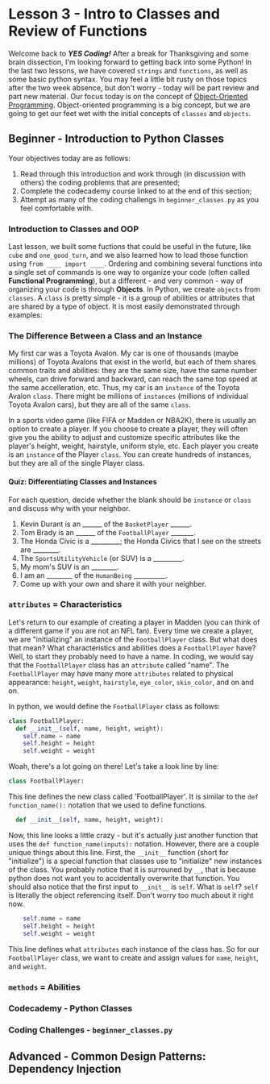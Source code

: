 # Lesson 3 - Intro to Classes and Review of Functions
Welcome back to **_YES Coding!_**  After a break for Thanksgiving and some brain
dissection, I'm looking forward to getting back into some Python!  In the last
two lessons, we have covered `strings` and `functions`, as well as some basic python
syntax.  You may feel a little bit rusty on those topics after the two week
absence, but don't worry - today will be part review and part new material.  Our
focus today is on the concept of [Object-Oriented
Programming](https://en.wikipedia.org/wiki/Object-oriented_programming).
Object-oriented programming is a big concept, but we are going to get our feet
wet with the initial concepts of `classes` and `objects`.
## Beginner - Introduction to Python Classes
Your objectives today are as follows:

1. Read through this introduction and work through (in discussion with others)
the coding problems that are presented;
2. Complete the codecademy course linked to at the end of this section;
3. Attempt as many of the coding challengs in `beginner_classes.py` as you feel
comfortable with.

### Introduction to Classes and OOP
Last lesson, we built some fuctions that could be useful in the future, like
`cube` and `one_good_turn`, and we also learned how to load those function
using `from ____ import ____`.  Ordering and combining several functions into a
single set of commands is one way to organize your code (often called
**Functional Programming**), but a different - and very common - way of
organizing your code is through **Objects**.  In Python, we create `objects`
from `classes`.  A `class` is pretty simple - it is a group of abilities or
attributes that are shared by a type of object.  It is most easily demonstrated
through examples:

### The Difference Between a Class and an Instance
My first car was a Toyota Avalon.  My car is one of thousands (maybe
millions) of Toyota Avalons that exist in the world, but each of them shares
common traits and abilities: they are the same size, have the same number
wheels, can drive forward and backward, can reach the same top speed at the
same accelleration, etc.  Thus, my car is an `instance` of the
Toyota Avalon `class`.  There might be millions of `instances` (millions of
individual Toyota Avalon cars), but they are all of the same `class`.

In a sports video game (like FIFA or Madden or NBA2K), there is usually an
option to create a player.  If you choose to create a player, they will often
give you the ability to adjust and customize specific attributes like the
player's height, weight, hairstyle, uniform style, etc.  Each player you create
is an `instance` of the Player  `class`.  You can create hundreds of instances,
but they are all of the single Player class.

#### Quiz: Differentiating Classes and Instances
For each question, decide whether the blank should be `instance` or `class` and
discuss why with your neighbor.

1. Kevin Durant is an ______ of the `BasketPlayer` ______.
2. Tom Brady is an ______ of the `FootballPlayer` _______.
3. The Honda Civic is a _________; the Honda Civics that I see on the streets
are ________.
4. The `SportsUtilityVehicle` (or SUV) is a _________.
5. My mom's SUV is an ________.
6. I am an ________ of the `HumanBeing` __________.
7. Come up with your own and share it with your neighber.

### `attributes` = Characteristics
Let's return to our example of creating a player in Madden (you can think of a
different game if you are not an NFL fan).  Every time we create a player, we
are "initializing" an instance of the `FootballPlayer` class.  But what does that
mean?  What characteristics and abilities does a `FootballPlayer` have?  Well, to
start they probably need to have a name.  In coding, we would say that the
`FootballPlayer` class has an `attribute` called "name".  The `FootballPlayer`
may have many more `attributes` related to physical appearance: `height`,
`weight`, `hairstyle`, `eye_color`, `skin_color`, and on and on.  

In python, we would define the `FootballPlayer` class as follows:
```python
class FootballPlayer:
  def __init__(self, name, height, weight):
    self.name = name
    self.height = height
    self.weight = weight
```
Woah, there's a lot going on there!  Let's take a look line by line:
```python
class FootballPlayer:
```
This line defines the new class called 'FootballPlayer'.  It is similar to the
`def function_name():` notation that we used to define functions.
```python
  def __init__(self, name, height, weight):
```
Now, this line looks a little crazy - but it's actually just another function that uses
the `def function_name(inputs):` notation.  However, there are a couple unique
things about this line.  First, the `__init__` function (short for "initialize")
is a special function that classes use to "initialize" new instances of the
class.  You probably notice that it is surrouned by `__`, that is because python
does not want you to accidentally overwrite that function.  You should also
notice that the first input to `__init__` is `self`.  What is `self`?  `self`
is literally the object referencing itself.  Don't worry too much about it right
now.
```python
    self.name = name
    self.height = height
    self.weight = weight
```
This line defines what `attributes` each instance of the class has.  So for our
`FootballPlayer` class, we want to create and assign values for `name`,
`height`, and `weight`.


### `methods` = Abilities

### Codecademy - Python Classes
### Coding Challenges - `beginner_classes.py`
## Advanced - Common Design Patterns: Dependency Injection
